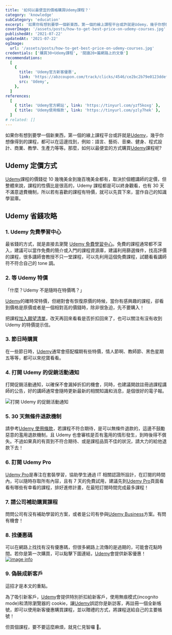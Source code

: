 ```yaml
---
title: '如何以最便宜的價格購買Udemy課程？'
category: 'knowledge'
subCategory: 'education'
excerpt: '如果你有想到要學一個新東西，第一個的線上課程平台或許就是Udemy，幾乎你想像得到的課程，都可以在這邊找到，例如：語言、藝術、音樂、健身、程式設計、商業、教學、生產力等等。那麼，如何以最便宜的方式購買Udemy課程呢?'
coverImage: '/assets/posts/how-to-get-best-price-on-udemy-courses.jpg'
publishedAt: '2021-07-22'
updatedAt: '2021-07-22'
ogImage:
  url: '/assets/posts/how-to-get-best-price-on-udemy-courses.jpg'
credentials: ['購買30+Udemy課程', '閱讀20+篇網路上的文章']
recommendations:
  [
    {
      title: 'Udemy官方新客優惠',
      link: 'https://abzcoupon.com/track/clicks/4546/ce2bc2b79e0123ddefcda67f8835ce13286c4ec17cebf0ab416db6006302?subid_1=&subid_2=&subid_3=&subid_4=&subid_5=&t=https%3A%2F%2Fwww.udemy.com%2F',
      src: 'Udemy',
    },
  ]
references:
  [
    { title: 'Udemy官方網站', link: 'https://tinyurl.com/yzf5koxg' },
    { title: 'Udemy使用條款', link: 'https://tinyurl.com/yzly7hek' },
  ]
# related: []
---
```


如果你有想到要學一個新東西，第一個的線上課程平台或許就是[Udemy](https://tinyurl.com/yhdgtddt)，幾乎你想像得到的課程，都可以在這邊找到，例如：語言、藝術、音樂、健身、程式設計、商業、教學、生產力等等。那麼，如何以最便宜的方式購買[Udemy](https://tinyurl.com/yhdgtddt)課程呢?

## Udemy 定價方式

[Udemy](https://tinyurl.com/yhdgtddt)課程的價錢從 10 幾塊美金到幾百塊美金都有，取決於個體講師的定價，但整體來說，課程的性價比是很高的，Udemy 課程都是可以終身觀看，也有 30 天不滿意退費機制，所以若有喜歡的課程有特價，就可以先買下來，當作自己的知識學習庫。

## Udemy 省錢攻略

### 1. Udemy 免費學習中心

最省錢的方式，就是直接去瀏覽 [Udemy 免費學習中心](https://tinyurl.com/yfbaghja)。免費的課程通常都不深入，建議可以當作免費的簡介或入門的課程資源庫，建議利用篩選條件，找高評價的課程，很多講師會教授不只一堂課程，可以先利用這個免費課程，試聽看看講師符不符合自己的 tone 調。

### 2. 等 Udemy 特價

「什麼？Udemy 不是隨時在特價嗎？」

[Udemy](https://tinyurl.com/yhdgtddt)的確時常特價，但絕對會有恢復原價的時候，當你有感興趣的課程，卻看到價格是原價或者是一個相對高的價錢時，除非很急迫，先不要購入！

把課程[加入願望清單](https://tinyurl.com/yf8sak6b)，改天再回來看看是否折扣回來了，也可以關注有沒有收到 Udemy 的特價提示信。

### 3. 節日時購買

在一些節日時，[Udemy](https://tinyurl.com/yhdgtddt)通常會搭配檔期有些特價，情人節啊、教師節、黑色星期五等等，都可以來挖寶看看。

### 4. 打開 Udemy 的促銷活動通知

打開促銷活動通知，以確保不會漏掉折扣的機會，同時，也建議開啟註冊過課程講師的公告，好的講師通常會隨時更新最新的相關知識和消息，是個很好的電子報。

![打開 Udemy 的促銷活動通知](https://i.imgur.com/NaVDSkb.png)

### 5. 30 天無條件退款機制

請參考[Udemy 使用條款](https://tinyurl.com/yzly7hek)，若課程不符合期待，是可以無條件退款的，這邊不鼓勵惡意的濫用退款機制，且 Udemy 也會審核是否有濫用的情形發生，到時後得不償失。不過如果真的有買到不符合期待、或是課程品質不佳的狀況，請大力的給他退款下去！

### 6. 訂閱 Udemy Pro

[Udemy Pro](https://tinyurl.com/yhgfsrwr)是專注在套裝學習，協助學生通過 IT 相關認證所設計，在訂閱的時間內，可以隨時存取所有內容，且有 7 天的免費試用，建議先到[Udemy Pro](https://tinyurl.com/yhgfsrwr)頁面看看有哪些有幸看的課程，排好進修計畫，在最短訂閱時間完成最多課程！

### 7. 請公司補助購買課程

問問公司有沒有補助學習的方案，或者是公司有參與[Udemy Business](https://tinyurl.com/ygzsqe9j)方案。有問有機會！

### 8. 找優惠碼

可以在網路上找找有沒有優惠碼，但很多網路上流傳的是過期的，可能會花點時間。若你是第一次購買，可以點擊下圖連結，[Udemy](https://tinyurl.com/yhdgtddt)會提供新客優惠！
[![image info](https://affsrc.com/track/imp/img/97032/ce2bc2b79e0123ddefcda67f8835ce13286c4ec17cebf0ab416db6006302?subid_1=&subid_2=&subid_3=&subid_4=&subid_5=)](https://abzcoupon.com/track/clicks/4546/ce2bc2b79e0123ddefcda67f8835ce13286c4ec17cebf0ab416db6006302?subid_1=&subid_2=&subid_3=&subid_4=&subid_5=&t=https%3A%2F%2Fwww.udemy.com%2F)

### 9. 偽裝成新客戶

這招才是本文的重點。

為了吸引新客戶，[Udemy](https://tinyurl.com/yhdgtddt)會提供特別折扣給新客戶，使用無痕模式(incognito mode)和清除瀏覽器的 cookie，讓[Udemy](https://tinyurl.com/yhdgtddt)誤認你是新訪客，再註冊一個全新帳號，即可以使用新客優惠購買課程，並以贈禮的方式，將課程送給自己的主要帳號！

但買個課程，要不要這麼麻煩，就見仁見智囉 。
